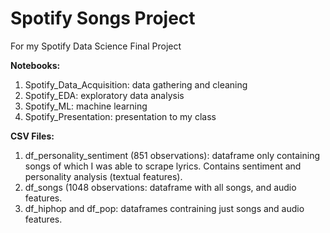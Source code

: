 # Spotify Songs Project
For my Spotify Data Science Final Project

**Notebooks:**
1. Spotify_Data_Acquisition: data gathering and cleaning
2. Spotify_EDA: exploratory data analysis
3. Spotify_ML: machine learning
4. Spotify_Presentation: presentation to my class

**CSV Files:**
1. df_personality_sentiment (851 observations): dataframe only containing songs of which I was able to scrape lyrics. Contains sentiment and personality analysis (textual features).
2. df_songs (1048 observations: dataframe with all songs, and audio features.
3. df_hiphop and df_pop: dataframes contraining just songs and audio features.
